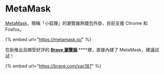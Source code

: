 # MetaMask

[MetaMask](https://metamask.io/)，簡稱「小狐狸」的瀏覽器熱錢包外掛，目前支援 Chrome 和 Firefox。

{% embed url="https://metamask.io/" %}

在新推出且頗受好評的 [**Brave 瀏覽器**](https://brave.com/xac187) ****裡，直接內建了 MetaMask，建議試試！

{% embed url="https://brave.com/xac187" %}



